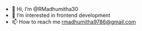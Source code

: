 - 👋 Hi, I’m @RMadhumitha30
- 👀 I’m interested in frontend development
- 📫 How to reach me rmadhumitha9786@gmail.com

<!---
RMadhumitha30/RMadhumitha30 is a ✨ special ✨ repository because its `README.md` (this file) appears on your GitHub profile.
You can click the Preview link to take a look at your changes.
--->
